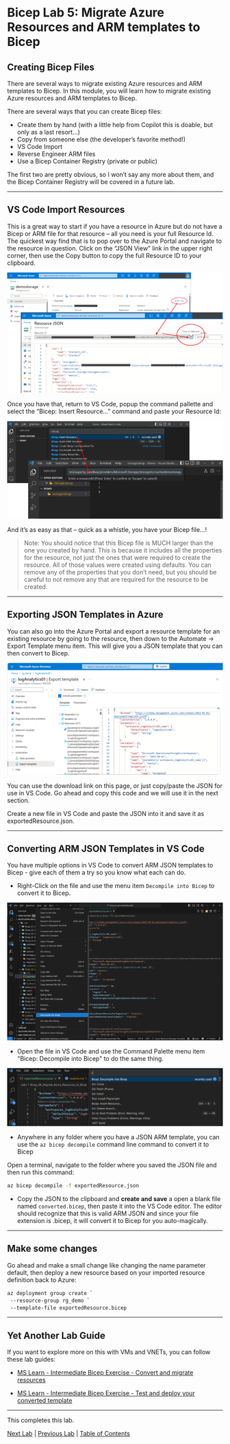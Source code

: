 # Bicep Lab 5: Migrate Azure Resources and ARM templates to Bicep

## Creating Bicep Files

There are several ways to migrate existing Azure resources and ARM templates to Bicep. In this module, you will learn how to migrate existing Azure resources and ARM templates to Bicep.

There are several ways that you can create Bicep files:

- Create them by hand (with a little help from Copilot this is doable, but only as a last resort…)
- Copy from someone else (the developer’s favorite method!)
- VS Code Import
- Reverse Engineer ARM files
- Use a Bicep Container Registry (private or public)

The first two are pretty obvious, so I won’t say any more about them, and the Bicep Container Registry will be covered in a future lab.

---

## VS Code Import Resources

This is a great way to start if you have a resource in Azure but do not have a Bicep or ARM file for that resource – all you need is your full Resource Id. The quickest way find that is to pop over to the Azure Portal and navigate to the resource in question. Click on the “JSON View” link in the upper right corner, then use the Copy button to copy the full Resource ID to your clipboard.

![Get Resource Id](img/CreatingBicep_01.png)

Once you have that, return to VS Code, popup the command pallette and select the “Bicep: Insert Resource…” command and paste your Resource Id:

![Use Resource Id](img/CreatingBicep_02.png)

And it’s as easy as that – quick as a whistle, you have your Bicep file…!

> Note: You should notice that this Bicep file is MUCH larger than the one you created by hand. This is because it includes all the properties for the resource, not just the ones that were required to create the resource. All of those values were created using defaults. You can remove any of the properties that you don’t need, but you should be careful to not remove any that are required for the resource to be created.

---

## Exporting JSON Templates in Azure

You can also go into the Azure Portal and export a resource template for an existing resource by going to the resource, then down to the Automate -> Export Template menu item. This will give you a JSON template that you can then convert to Bicep.

![Export Template](img/Export_01.png)

You can use the download link on this page, or just copy/paste the JSON for use in VS Code. Go ahead and copy this code and we will use it in the next section.

Create a new file in VS Code and paste the JSON into it and save it as exportedResource.json.

---

## Converting ARM JSON Templates in VS Code

You have multiple options in VS Code to convert ARM JSON templates to Bicep - give each of them a try so you know what each can do.

- Right-Click on the file and use the menu item `Decompile into Bicep` to convert it to Bicep.  

![Export Template](img/DecompileToBicep_01.png)

- Open the file in VS Code and use the Command Palette menu item "Bicep: Decompile into Bicep" to do the same thing.

![Export Template](img/DecompileToBicep_02.png)

- Anywhere in any folder where you have a JSON ARM template, you can use the `az bicep decompile` command line command to convert it to Bicep

Open a terminal, navigate to the folder where you saved the JSON file and then run this command:

```bash
az bicep decompile -f exportedResource.json
```

- Copy the JSON to the clipboard and **create and save** a open a blank file named `converted.bicep`, then paste it into the VS Code editor.  The editor should recognize that this is valid ARM JSON and since your file extension is .bicep, it will convert it to Bicep for you auto-magically.

---

## Make some changes

Go ahead and make a small change like changing the name parameter default, then deploy a new resource based on your imported resource definition back to Azure:

``` bash
az deployment group create `
 --resource-group rg_demo `
 --template-file exportedResource.bicep
```

---

## Yet Another Lab Guide

If you want to explore more on this with VMs and VNETs, you can follow these lab guides:

- [MS Learn - Intermediate Bicep Exercise - Convert and migrate resources](https://learn.microsoft.com/en-us/training/modules/migrate-azure-resources-bicep/3-exercise-convert-migrate-resources)

- [MS Learn - Intermediate Bicep Exercise - Test and deploy your converted template](https://learn.microsoft.com/en-us/training/modules/migrate-azure-resources-bicep/7-exercise-test-deploy-converted-template)

<!-- ------------------------------------------------------------------------------------------ -->
---

This completes this lab.

[Next Lab](../04_Conditions_and_Loops/readme.md) | [Previous Lab](../06_Modules/readme.md) | [Table of Contents](./readme.md)
